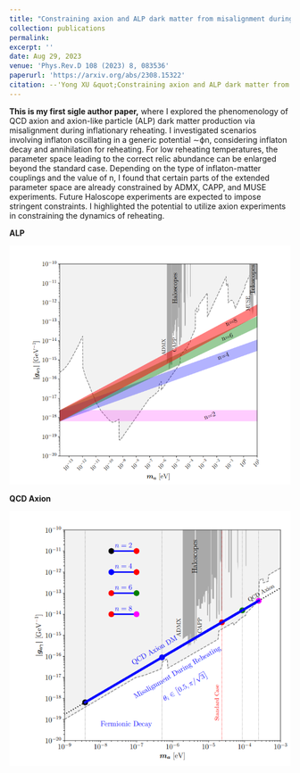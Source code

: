 ```yaml
---
title: "Constraining axion and ALP dark matter from misalignment during reheating"
collection: publications
permalink: 
excerpt: ''
date: Aug 29, 2023
venue: 'Phys.Rev.D 108 (2023) 8, 083536'
paperurl: 'https://arxiv.org/abs/2308.15322'
citation: --'Yong XU &quot;Constraining axion and ALP dark matter from misalignment during reheating .&quot; <i>Phys. Rev. D </i> (2023) 8, 083536.'
---
```

**This is my first sigle author paper,** where I explored the phenomenology of QCD axion and axion-like particle (ALP) dark matter production via misalignment during inflationary reheating. I investigated scenarios involving inflaton oscillating in a generic potential ∼ϕn, considering inflaton decay and annihilation for reheating. For low reheating temperatures, the parameter space leading to the correct relic abundance can be enlarged beyond the standard case. Depending on the type of inflaton-matter couplings and the value of n, I found that certain parts of the extended parameter space are already constrained by ADMX, CAPP, and MUSE experiments. Future Haloscope experiments are expected to impose stringent constraints. I highlighted the potential to utilize axion experiments in constraining the dynamics of reheating.

**ALP**

![Editing a markdown file for a talk](/images/ALP.png)

**QCD Axion**

![Editing a markdown file for a talk](/images/QCD_Axion.png)
